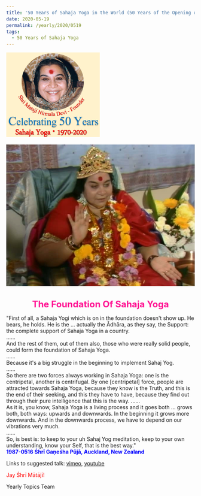 ```yaml
---
title: '50 Years of Sahaja Yoga in the World (50 Years of the Opening of the Sahasrāra Chakra), Post 18'
date: 2020-05-19
permalink: /yearly/2020/0519
tags:
  - 50 Years of Sahaja Yoga
---
```


<div style="text-align: left"><img src="/images/Celebrating50YearsSahajaYoga.png" width="250" /></div><br>

<div style="text-align: center"><img src="/images/image440.jpeg" /></div>

<br>
<p style="color:DeepPink; text-align:center">
<font size="+2"><b>The Foundation Of Sahaja Yoga</b><br></font>
</p>

<p>
"First of all, a Sahaja Yogi which is on in the foundation doesn't show up. He bears, he holds. He is the ... actually the Ādhāra, as they say, the Support: the complete support of Sahaja Yoga in a country.<br>
......<br>
And the rest of them, out of them also, those who were really solid people, could form the foundation of Sahaja Yoga.<br>
......<br>
Because it's a big struggle in the beginning to implement Sahaj Yog.<br>
......<br>
So there are two forces always working in Sahaja Yoga: one is the centripetal, another is centrifugal. By one [centripetal] force, people are attracted towards Sahaja Yoga, because they know is the Truth, and this is the end of their seeking, and this they have to have, because they find out through their pure intelligence that this is the way.
......<br>
As it is, you know, Sahaja Yoga is a living process and it goes both ... grows both, both ways: upwards and downwards. In the beginning it grows more downwards. And in the downwards process, we have to depend on our vibrations very much.<br>
......<br>
So, is best is: to keep to your uh Sahaj Yog meditation, keep to your own understanding, know your Self, that is the best way."<br>
<font color="blue"><b>1987-0516 Śhrī Gaṇeśha Pūjā, Auckland, New Zealand</b></font><br>
</p>

Links to suggested talk: <a href="https://vimeo.com/333503052"> vimeo</a>, <a href="https://www.youtube.com/watch?v=5aOKnhWO5L8"> youtube</a><br>

<p style="color:red;">Jay Śhrī Mātājī!<br></p>

Yearly Topics Team